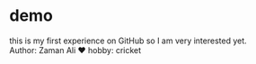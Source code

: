# demo

this is my first experience on GitHub so I am very interested yet.
<br>
Author: Zaman Ali ❤
hobby: cricket
